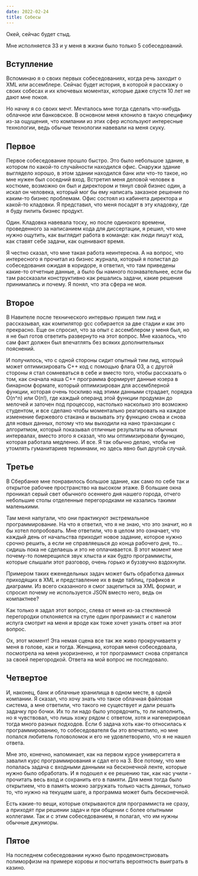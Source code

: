 ```yaml
---
date: 2022-02-24
title: Собесы
---
```


Окей, сейчас будет стыд.

Мне исполняется 33 и у меня в жизни было только 5 собеседований.


## Вступление

Вспоминаю я о своих первых собеседованиях, когда речь заходит о XML или ассемблере. Сейчас будет история, в которой я расскажу о своих собесах и их ключевых моментах, которые даже спустя 10 лет не дают мне покоя.

Но начну я со своих мечт. Мечталось мне тогда сделать что-нибудь облачное или банковское. В основном меня клонило в такую специфику из-за ощущения, что компании из этих сфер используют интересные технологии, ведь обычые технологии навевали на меня скуку.


## Первое

Первое собеседование прошло быстро. Это было небольшое здание, в котором по какой-то случайности находился офис. Снаружи здание выглядело хорошо, в этом здании находился банк или что-то такое, но мне нужен был соседний вход. Встретил меня деловой человек в костюме, возможно он был и директором и тянул свой бизнес один, а искал он человека, который мог бы ему написать заказное решение по каким-то бизнес проблемам. Офис состоял из кабинета директора и какой-то кладовки. Я представил, что меня посадят в эту кладовку, где я буду пилить бизнес продукт.

Один. Кладовка навевала тоску, но после одинокого времени, проведенного за написанием кода для диссертации, я решил, что мне нужно ощутить, как выглядит работа в команде: как люди пишут код, как ставят себе задачи, как оценивают время.

Я честно сказал, что мне такая работа неинтересна. А на вопрос, что интересного я прочитал из бизнес журнала, который я полистал до собеседования ожидая в коридоре, я ответил, что там приведены какие-то отчетные данные, а было бы намного познавательнее, если бы там рассказали конструктивно как решались задачи, какие решения принимались и почему. Я понял, что эта сфера не моя.


## Второе

В Навителе после технического интервью пришел тим лид и рассказывал, как компилятор gcc собирается за две стадии и как это прекрасно. Еще он спросил, что за опыт с ассемблером у меня был, но я не был готов ответить развернуто на этот вопрос. Мне казалось, что сам факт должен был впечатлять без всяких дополнительных пояснений. 

И получилось, что с одной стороны сидит опытный тим лид, который может оптимизировать C++ код с помощью флага O3, а с другой стороны я стал сомневаться в себе и вместо того, чтобы рассказать о том, как сначала наша C++ программа формирует данные юзера в бинарном формате, который оптимизирован для ассемблерной функции, которая очень тоскливо над этими данными страдает, порядка O(n^n) или O(n!), где каждый операнд этой функции продуман до мелочей и заточен под  процессор, настолько насколько это возможно студентом, и все сделано чтобы моментально реагировать на каждое изменение биржевого стакана и вызывать эту функцию снова и снова для новых данных, потому что мы выходили на нано транзакции с алгоритмом, который показывал отличные результаты на обычных интервалах, вместо этого я сказал, что мы оптимизировали функцию, которая работала медленно. И все. Я так обычно делаю, чтобы не утомлять гуманитариев терминами, но здесь явно был другой случай.


## Третье

В Сбербанке мне понравилось большое здание, как само по себе так и открытое рабочее пространство на высоком этаже. В большие окна проникал серый свет обычного осеннего дня нашего города, отчего небольшие столы отделенные перегородками не казались такими маленькими.

Там меня напугали, что они практикуют экстремальное программирование. На что я ответил, что я не знаю, что это значит, но я бы хотел попробовать. Мне ответили, что в целом это означает, что каждый день от начальства приходит новое задание, которое нужно срочно решить, а если не справляешься до конца рабочего дня, то... сидишь пока не сделаешь и это не оплачивается. В этот момент мне почему-то померещился звук хлыста и как будто программисты, которые слышали этот разговор, очень горько и буззвучно вздохнули.

Примером таких еженедельных задач может быть обработка данных приходящих в XML и представление их в виде таблиц, графиков и диаграмм. Из всего сказанного я смог зацепиться за XML формат, и спросил почему не используется JSON вместо него, ведь он компактнее? 

Как только я задал этот вопрос, слева от меня из-за стеклянной перегородки отклоняется на стуле один программист и с налетом испуга смотрит на меня и вроде как тоже хочет узнать ответ на этот вопрос.

Ох, этот момент! Эта немая сцена все так же живо прокручиваетя у меня в голове, как и тогда. Женщина, которая меня собеседовала, посмотрела на меня укоризненно, и тот программист снова спрятался за своей перегородкой. Ответа на мой вопрос не последовало.


## Четвертое

И, наконец, банк и облачные хранилища в одном месте, в одной компании. Я сказал, что хочу знать что такое облачная файловая система, а мне ответили, что такого не существует и дали решать задачку про бочки. Их то ли надо было упорядочить, то ли наполнить, но я чувствовал, что лишь хожу рядом с ответом, хотя и нагенерировал тогда много разных подходов. Если б задача хоть как-то относилась к программированию, то собеседователя бы это впечатлило, но мне попался любитель головоломок и его не удовлетворило, что я не нашел ответа.

Мне это, конечно, напоминает, как на первом курсе университета я завалил курс программирования и сдал его на 3. Все потому, что мне попалась задача с входными данными на бесконечной ленте, которые нужно было обработать. И я подошел к ее решению так, как нас учили - прочитать весь вход и сохранить его в памяти. Для меня тогда было открытием, что в память можно загружать только часть данных, только то, что нужно на текущем шаге, а программа может быть бесконечной.

Есть какие-то вещи, которые открываются для программиста не сразу, а приходят при решении задач и при общении с более опытными коллегами. Так и с этим собеседованием, я полагал, что им нужны обычные джуниоры.


## Пятое

На последнем собеседовании нужно было продемонстриовать полиморфизм на примере коровы и посчитать вероятность выиграть в казино.